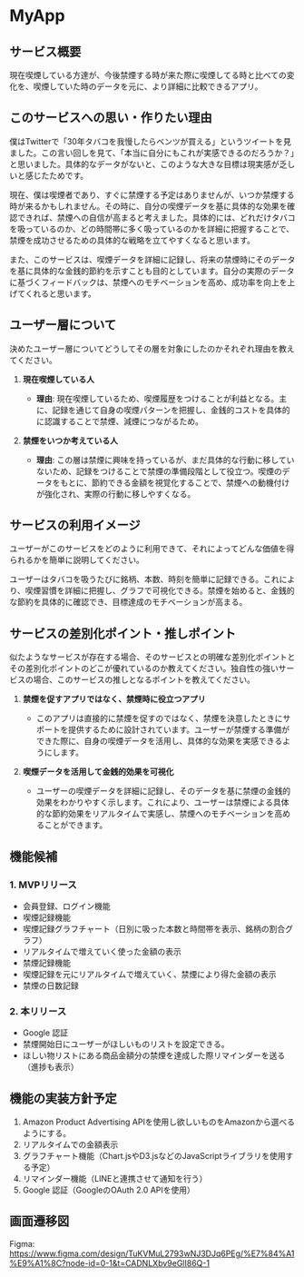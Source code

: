 # MyApp

## サービス概要
現在喫煙している方達が、今後禁煙する時が来た際に喫煙してる時と比べての変化を、喫煙していた時のデータを元に、より詳細に比較できるアプリ。

## このサービスへの思い・作りたい理由
僕はTwitterで「30年タバコを我慢したらベンツが買える」というツイートを見ました。この言い回しを見て、「本当に自分にもこれが実感できるのだろうか？」と思いました。具体的なデータがないと、このような大きな目標は現実感が乏しいと感じたためです。

現在、僕は喫煙者であり、すぐに禁煙する予定はありませんが、いつか禁煙する時が来るかもしれません。その時に、自分の喫煙データを基に具体的な効果を確認できれば、禁煙への自信が高まると考えました。具体的には、どれだけタバコを吸っているのか、どの時間帯に多く吸っているのかを詳細に把握することで、禁煙を成功させるための具体的な戦略を立てやすくなると思います。

また、このサービスは、喫煙データを詳細に記録し、将来の禁煙時にそのデータを基に具体的な金銭的節約を示すことも目的としています。自分の実際のデータに基づくフィードバックは、禁煙へのモチベーションを高め、成功率を向上を上げてくれると思います。

## ユーザー層について
決めたユーザー層についてどうしてその層を対象にしたのかそれぞれ理由を教えてください。

1. **現在喫煙している人**
   - **理由**: 現在喫煙しているため、喫煙履歴をつけることが利益となる。主に、記録を通じて自身の喫煙パターンを把握し、金銭的コストを具体的に認識することで禁煙、減煙につながるため。

2. **禁煙をいつか考えている人**
   - **理由**: この層は禁煙に興味を持っているが、まだ具体的な行動に移していないため、記録をつけることで禁煙の準備段階として役立つ。喫煙のデータをもとに、節約できる金額を視覚化することで、禁煙への動機付けが強化され、実際の行動に移しやすくなる。

## サービスの利用イメージ
ユーザーがこのサービスをどのように利用できて、それによってどんな価値を得られるかを簡単に説明してください。

ユーザーはタバコを吸うたびに銘柄、本数、時刻を簡単に記録できる。これにより、喫煙習慣を詳細に把握し、グラフで可視化できる。禁煙を始めると、金銭的な節約を具体的に確認でき、目標達成のモチベーションが高まる。

## サービスの差別化ポイント・推しポイント
似たようなサービスが存在する場合、そのサービスとの明確な差別化ポイントとその差別化ポイントのどこが優れているのか教えてください。独自性の強いサービスの場合、このサービスの推しとなるポイントを教えてください。

1. **禁煙を促すアプリではなく、禁煙時に役立つアプリ**
   - このアプリは直接的に禁煙を促すのではなく、禁煙を決意したときにサポートを提供するために設計されています。ユーザーが禁煙する準備ができた際に、自身の喫煙データを活用し、具体的な効果を実感できるようにします。
  
2. **喫煙データを活用して金銭的効果を可視化**
   - ユーザーの喫煙データを詳細に記録し、そのデータを基に禁煙の金銭的効果をわかりやすく示します。これにより、ユーザーは禁煙による具体的な節約効果をリアルタイムで実感し、禁煙へのモチベーションを高めることができます。

## 機能候補

### 1. MVPリリース
- 会員登録、ログイン機能
- 喫煙記録機能
- 喫煙記録グラフチャート（日別に吸った本数と時間帯を表示、銘柄の割合グラフ）
- リアルタイムで増えていく使った金額の表示
- 禁煙記録機能
- 喫煙記録を元にリアルタイムで増えていく、禁煙により得た金額の表示
- 禁煙の日数記録

### 2. 本リリース
- Google 認証
- 禁煙開始日にユーザーがほしいものリストを設定できる。
- ほしい物リストにある商品金額分の禁煙を達成した際リマインダーを送る（進捗も表示）

## 機能の実装方針予定
1. Amazon Product Advertising APIを使用し欲しいものをAmazonから選べるようにする。
2. リアルタイムでの金額表示
3. グラフチャート機能（Chart.jsやD3.jsなどのJavaScriptライブラリを使用する予定）
4. リマインダー機能（LINEと連携させて通知を行う）
5. Google 認証（GoogleのOAuth 2.0 APIを使用）

## 画面遷移図
Figma: https://www.figma.com/design/TuKVMuL2793wNJ3DJq6PEg/%E7%84%A1%E9%A1%8C?node-id=0-1&t=CADNLXbv9eGlI86Q-1